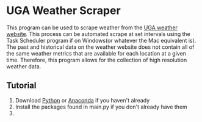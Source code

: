 # UGA Weather Scraper
This program can be used to scrape weather from the [UGA weather website](http://weather.uga.edu/). This process can be automated scrape at set intervals using the Task Scheduler program if on Windows(or whatever the Mac equivalent is). The past and historical data on the weather website does not contain all of the same weather metrics that are available for each location at a given time. Therefore, this program allows for the collection of high resolution weather data.

## Tutorial
1. Download [Python](https://www.python.org/downloads/) or [Anaconda](https://www.anaconda.com/) if you haven't already
2. Install the packages found in main.py if you don't already have them
3. 